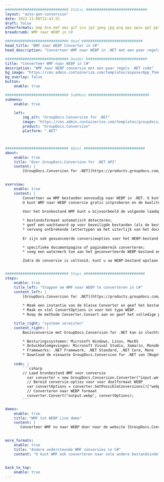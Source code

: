 ```yaml
---
############################# Static ############################
layout: "auto-gen-conversion"
date: 2022-11-08T12:43:51
draft: false
otherformats: bmp dcm emf emz gif ico jp2 jpeg jpg png pps ppsx ppt pptx psb psd svg svgz tga tif tiff webp wmf wmz
breadcrumb: WMF naar WEBP in C#

############################# Head ############################
head_title: "WMF naar WEBP Converter in C#"
head_description: "Converteer WMF naar WEBP in .NET met een paar regels code. Gebruik de GroupDocs Document Conversion API om meer dan 160 bestandsformaten te converteren."

############################# Header ############################
title: "Converteer WMF naar WEBP in C#"
description: "WMF naar WEBP conversie met een paar regels .NET code"
bg_image: "https://cms.admin.containerize.com/templates/aspose/App_Themes/V3/images/bg/header1.png"
bg_overlay: false
button:
    enable: true

############################# SubMenu ############################
submenu:
    enable: true

    left:
        img_alt: "GroupDocs.Conversion for .NET"
        image: "https://cms.admin.containerize.com/templates/groupdocs/images/product-logos/90x90-noborder/groupdocs-conversion-net.png"
        product: "GroupDocs.Conversion"
        platform: ".NET"



############################# About ############################
about:
    enable: true
    title: "Over GroupDocs.Conversion for .NET API"
    content: |
        [GroupDocs.Conversion for .NET](https://products.groupdocs.com/conversion/net/) kan worden gebruikt om Microsoft Word, Excel, PowerPoint, PDF, Visio en andere formaten te converteren. GroupDocs.Conversion is een standalone API die geschikt is voor back-end en interne systemen waar hoge prestaties vereist zijn. Het is niet afhankelijk van software zoals Microsoft of Open Office.
    

overview:
    enable: true
    content: |
        Converteer uw WMF bestanden eenvoudig naar WEBP in .NET. U kunt slechts een paar C# coderegels gebruiken op elk platform naar keuze, zoals - Windows, Linux, macOS.
        U kunt WMF naar WEBP conversie gratis uitproberen en de kwaliteit van de conversieresultaten evalueren. Naast eenvoudige scenario's voor bestandsconversie kunt u meer geavanceerde opties proberen voor het laden van het bronbestand WMF en voor het opslaan van het WEBP-uitvoerresultaat. 
        
        Voor het bronbestand WMF kunt u bijvoorbeeld de volgende laadopties gebruiken:

        * bestandsformaat automatisch detecteren;
        * geef een wachtwoord op voor beveiligde bestanden (als de bestandsindeling dit ondersteunt);
        * vervang ontbrekende lettertypen om het uiterlijk van het document te behouden.
        
        Er zijn ook geavanceerde conversieopties voor het WEBP-bestand:

        * specifieke documentpagina of paginabereik converteren;
        * voeg een watermerk toe aan het geconverteerde WEBP-bestand en nog veel meer.

        Zodra de conversie is voltooid, kunt u uw WEBP-bestand opslaan in het lokale bestandspad of in opslag van derden, zoals FTP, Amazon S3, Google Drive, Dropbox enz. Let op: om WMF naar {{ te converteren) TO}} er is geen extra software nodig, zoals MS Office, Open Office, Adobe Acrobat Reader enz.


############################# Steps ############################
steps:
    enable: true
    title_left: "Stappen om WMF naar WEBP te converteren in C#"
    content_left: |
        [GroupDocs.Conversion for .NET](https://products.groupdocs.com/conversion/net/) maakt het gemakkelijk voor ontwikkelaars om een ​​WMF bestand naar WEBP te converteren met een paar regels code.
        
        * Maak een instantie van de klasse Converter en geef het bestand WMF het volledige pad
        * Maak en stel ConvertOptions in voor het type WEBP.
        * Roep de methode Converter.Convert aan en geef het volledige pad en formaat (WEBP) door als parameter

    title_right: "systeem vereisten"
    content_right: |
        Basisconversie met GroupDocs.Conversion for .NET kan in slechts een paar eenvoudige stappen worden gedaan. Onze API's worden ondersteund op alle belangrijke platforms en besturingssystemen. Voordat u de onderstaande code uitvoert, moet u ervoor zorgen dat de volgende vereisten op uw systeem zijn geïnstalleerd.

        * Besturingssystemen: Microsoft Windows, Linux, MacOS
        * Ontwikkelomgevingen: Microsoft Visual Studio, Xamarin, MonoDevelop
        * Frameworks: .NET Framework, .NET Standard, .NET Core, Mono
        * Download de nieuwste GroupDocs.Conversion for .NET van [Nuget](https://www.nuget.org/packages/groupdocs.conversion)
         
    code: |
        ```csharp    
        // Laad bronbestand WMF voor conversie
          var converter = new GroupDocs.Conversion.Converter("input.wmf");
          // Bereid conversie-opties voor voor doelformaat WEBP
          var convertOptions = converter.GetPossibleConversions()["webp"].ConvertOptions;
          // Converteren naar WEBP formaat
          converter.Convert("output.webp", convertOptions);
        ```

demos:
    enable: true
    title: "WMF tot WEBP Live demo"
    content: |
       Converteer WMF nu naar WEBP door naar de website [GroupDocs.Conversion App](https://products.groupdocs.app/conversion/family) te gaan. Online demo heeft de volgende voordelen:
          

more_formats:
    enable: true
    title: "Andere ondersteunde WMF conversies in C#"
    content: "U kunt WMF ook converteren naar vele andere bestandsindelingen. Zie de lijst hieronder."
       
       
back_to_top:
    enable: true
---
```

